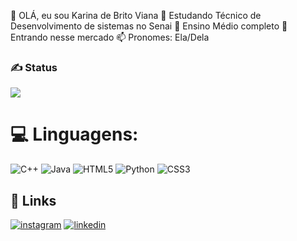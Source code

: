  👋 OLÁ, eu sou Karina de Brito Viana
👀 Estudando Técnico de Desenvolvimento de sistemas no Senai
📑 Ensino Médio completo
🌱 Entrando nesse mercado
📫 Pronomes: Ela/Dela


### ✍️ Status
![](https://github-readme-stats.vercel.app/api?username=KarinaViana&theme=vue-dark&show_icons=true&hide_border=true&count_private=true)


<!-- Proudly created with GPRM ( https://gprm.itsvg.in ) -->

# 💻 Linguagens:
![C++](https://img.shields.io/badge/c++-%2300599C.svg?style=for-the-badge&logo=c%2B%2B&logoColor=white) ![Java](https://img.shields.io/badge/java-%23ED8B00.svg?style=for-the-badge&logo=openjdk&logoColor=white) ![HTML5](https://img.shields.io/badge/html5-%23E34F26.svg?style=for-the-badge&logo=html5&logoColor=white) ![Python](https://img.shields.io/badge/python-3670A0?style=for-the-badge&logo=python&logoColor=ffdd54) ![CSS3](https://img.shields.io/badge/css3-%231572B6.svg?style=for-the-badge&logo=css3&logoColor=white)
<!--- ultimo--->
## 🔗 Links
[![instagram](https://img.shields.io/badge/my_portfolio-000?style=for-the-badge&logo=ko-fi&logoColor=white)](https://www.instagram.com/karinaibrito/?hl=pt)
[![linkedin](https://img.shields.io/badge/linkedin-0A66C2?style=for-the-badge&logo=linkedin&logoColor=white)](https://www.linkedin.com/in/karina-viana-52174b2b1/)

